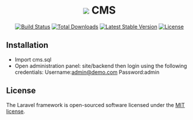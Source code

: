 <h1 align="center"><img src="https://laravel.com/assets/img/components/logo-laravel.svg"> CMS</h1>

<p align="center">
<a href="https://travis-ci.org/laravel/framework"><img src="https://travis-ci.org/laravel/framework.svg" alt="Build Status"></a>
<a href="https://packagist.org/packages/laravel/framework"><img src="https://poser.pugx.org/laravel/framework/d/total.svg" alt="Total Downloads"></a>
<a href="https://packagist.org/packages/laravel/framework"><img src="https://poser.pugx.org/laravel/framework/v/stable.svg" alt="Latest Stable Version"></a>
<a href="https://packagist.org/packages/laravel/framework"><img src="https://poser.pugx.org/laravel/framework/license.svg" alt="License"></a>
</p>

## Installation
- Import cms.sql
- Open administration panel: site/backend then login using the following credentials:
Username:admin@demo.com
Password:admin

## License

The Laravel framework is open-sourced software licensed under the [MIT license](http://opensource.org/licenses/MIT).
